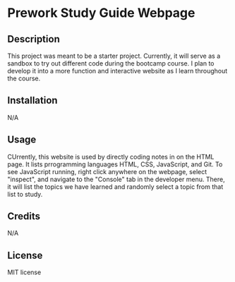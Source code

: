 # Prework Study Guide Webpage

## Description

This project was meant to be a starter project. Currently, it will serve as a sandbox to try out different code during the bootcamp course. I plan to develop it into a more function and interactive website as I learn throughout the course.

## Installation

N/A

## Usage

CUrrently, this website is used by directly coding notes in on the HTML page. It lists prrogramming languages HTML, CSS, JavaScript, and Git. To see JavaScript running, right click anywhere on the webpage, select "inspect", and navigate to the "Console" tab in the developer menu. There, it will list the topics we have learned and randomly select a topic from that list to study.

## Credits

N/A

## License

MIT license

